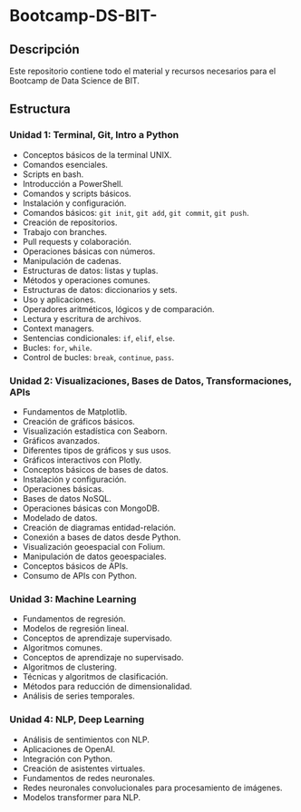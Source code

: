 # Bootcamp-DS-BIT-

## Descripción
Este repositorio contiene todo el material y recursos necesarios para el Bootcamp de Data Science de BIT. 

## Estructura

### Unidad 1: Terminal, Git, Intro a Python
- Conceptos básicos de la terminal UNIX.
- Comandos esenciales.
- Scripts en bash.
- Introducción a PowerShell.
- Comandos y scripts básicos.
- Instalación y configuración.
- Comandos básicos: `git init`, `git add`, `git commit`, `git push`.
- Creación de repositorios.
- Trabajo con branches.
- Pull requests y colaboración.
- Operaciones básicas con números.
- Manipulación de cadenas.
- Estructuras de datos: listas y tuplas.
- Métodos y operaciones comunes.
- Estructuras de datos: diccionarios y sets.
- Uso y aplicaciones.
- Operadores aritméticos, lógicos y de comparación.
- Lectura y escritura de archivos.
- Context managers.
- Sentencias condicionales: `if`, `elif`, `else`.
- Bucles: `for`, `while`.
- Control de bucles: `break`, `continue`, `pass`.

### Unidad 2: Visualizaciones, Bases de Datos, Transformaciones, APIs

- Fundamentos de Matplotlib.
- Creación de gráficos básicos.
- Visualización estadística con Seaborn.
- Gráficos avanzados.
- Diferentes tipos de gráficos y sus usos.
- Gráficos interactivos con Plotly.
- Conceptos básicos de bases de datos.
- Instalación y configuración.
- Operaciones básicas.
- Bases de datos NoSQL.
- Operaciones básicas con MongoDB.
- Modelado de datos.
- Creación de diagramas entidad-relación.
- Conexión a bases de datos desde Python.
- Visualización geoespacial con Folium.
- Manipulación de datos geoespaciales.
- Conceptos básicos de APIs.
- Consumo de APIs con Python.

### Unidad 3: Machine Learning

- Fundamentos de regresión.
- Modelos de regresión lineal.
- Conceptos de aprendizaje supervisado.
- Algoritmos comunes.
- Conceptos de aprendizaje no supervisado.
- Algoritmos de clustering.
- Técnicas y algoritmos de clasificación.
- Métodos para reducción de dimensionalidad.
- Análisis de series temporales.

### Unidad 4: NLP, Deep Learning

- Análisis de sentimientos con NLP.
- Aplicaciones de OpenAI.
- Integración con Python.
- Creación de asistentes virtuales.
- Fundamentos de redes neuronales.
- Redes neuronales convolucionales para procesamiento de imágenes.
- Modelos transformer para NLP.